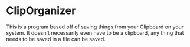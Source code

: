 # ClipOrganizer
This is a program based off of saving things from your Clipboard on your system. It doesn't necessarily even have to be a clipboard, any thing that needs to be saved in a file can be saved.
